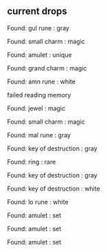 ## current drops

Found: gul rune : gray
Found: small charm : magic
Found: amulet : unique
Found: grand charm : magic
Found: amn rune : white
failed reading memory
Found: jewel : magic
Found: small charm : magic
Found: mal rune : gray
Found: key of destruction : gray
Found: ring : rare
Found: key of destruction : gray
Found: key of destruction : white
Found: lo rune : white
Found: amulet : set
Found: amulet : set
Found: amulet : set

